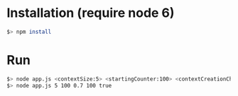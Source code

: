 # Installation (require node 6) 

```bash
$> npm install
```

# Run

```bash
$> node app.js <contextSize:5> <startingCounter:100> <contextCreationChance:0.7> <requestInterval:1000> <clearExistingContext:false>
$> node app.js 5 100 0.7 100 true
```
